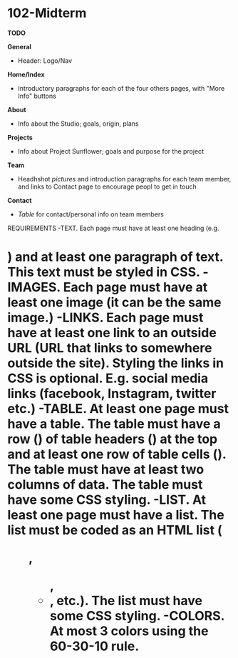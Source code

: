 # 102-Midterm

**TODO**

__General__
- Header: Logo/Nav

__Home/Index__
- Introductory paragraphs for each of the four others pages, with "More Info" buttons

__About__
- Info about the Studio; goals, origin, plans

__Projects__
- Info about Project Sunflower; goals and purpose for the project

__Team__
- Headhshot *pictures* and introduction paragraphs for each team member, and links to Contact page to encourage peopl to get in touch

__Contact__
- *Table* for contact/personal info on team members

REQUIREMENTS
-TEXT. Each page must have at least one heading (e.g. <h1>) and at least one paragraph of text. This text must be styled in CSS.
-IMAGES. Each page must have at least one image (it can be the same image.)
-LINKS. Each page must have at least one link to an outside URL (URL that links to somewhere outside the site). Styling the links in CSS is optional. E.g. social media links (facebook, Instagram, twitter etc.)
-TABLE. At least one page must have a table. The table must have a row (<tr>) of table headers (<th>) at the top and at least one row of table cells (<td>). The table must have at least two columns of data. The table must have some CSS styling.
-LIST. At least one page must have a list. The list must be coded as an HTML list (<ol>, <ul>, <li>, etc.). The list must have some CSS styling.
-COLORS. At most 3 colors using the 60-30-10 rule.
